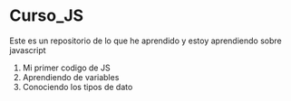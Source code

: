 # Curso_JS
Este es un repositorio de lo que he aprendido y estoy aprendiendo sobre javascript

1. Mi primer codigo de JS
2. Aprendiendo de variables
3. Conociendo los tipos de dato
